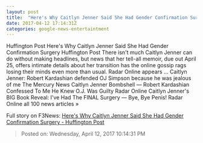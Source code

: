 ```yaml
---
layout: post
title:  "Here's Why Caitlyn Jenner Said She Had Gender Confirmation Surgery - Huffington Post"
date: 2017-04-12 17:14:31Z
categories: google-news-entertaintment
---
```


Huffington Post Here's Why Caitlyn Jenner Said She Had Gender Confirmation Surgery Huffington Post There isn't much Caitlyn Jenner can do without making headlines, but news that her tell-all memoir, due out April 25, offers intimate details about her transition has the online gossip rags losing their minds even more than usual. Radar Online appears ... Caitlyn Jenner: Robert Kardashian defended OJ Simpson because he was jealous of me The Mercury News Caitlyn Jenner Bombshell — Robert Kardashian Confessed To Me He Knew O.J. Was Guilty Radar Online Caitlyn Jenner's BIG Book Reveal: I've Had The FINAL Surgery — Bye, Bye Penis! Radar Online all 100 news articles »


Full story on F3News: [Here's Why Caitlyn Jenner Said She Had Gender Confirmation Surgery - Huffington Post](http://www.f3nws.com/n/PkcnrE)

> Posted on: Wednesday, April 12, 2017 10:14:31 PM
